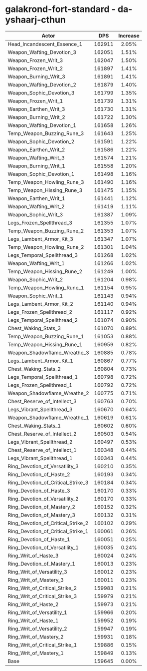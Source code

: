 # galakrond-fort-standard - da-yshaarj-cthun
| Actor | DPS | Increase |
|---|:---:|:---:|
|Head_Incandescent_Essence_1|162911|2.05%|
|Weapon_Wafting_Devotion_3|162051|1.51%|
|Weapon_Frozen_Writ_3|162047|1.50%|
|Weapon_Frozen_Writ_2|161897|1.41%|
|Weapon_Burning_Writ_3|161891|1.41%|
|Weapon_Wafting_Devotion_2|161879|1.40%|
|Weapon_Sophic_Devotion_3|161799|1.35%|
|Weapon_Frozen_Writ_1|161739|1.31%|
|Weapon_Earthen_Writ_3|161730|1.31%|
|Weapon_Burning_Writ_2|161722|1.30%|
|Weapon_Wafting_Devotion_1|161658|1.26%|
|Temp_Weapon_Buzzing_Rune_3|161643|1.25%|
|Weapon_Sophic_Devotion_2|161591|1.22%|
|Weapon_Earthen_Writ_2|161586|1.22%|
|Weapon_Wafting_Writ_3|161574|1.21%|
|Weapon_Burning_Writ_1|161558|1.20%|
|Weapon_Sophic_Devotion_1|161498|1.16%|
|Temp_Weapon_Howling_Rune_3|161490|1.16%|
|Temp_Weapon_Hissing_Rune_3|161475|1.15%|
|Weapon_Earthen_Writ_1|161441|1.12%|
|Weapon_Wafting_Writ_2|161419|1.11%|
|Weapon_Sophic_Writ_3|161387|1.09%|
|Legs_Frozen_Spellthread_3|161355|1.07%|
|Temp_Weapon_Buzzing_Rune_2|161353|1.07%|
|Legs_Lambent_Armor_Kit_3|161347|1.07%|
|Temp_Weapon_Howling_Rune_2|161301|1.04%|
|Legs_Temporal_Spellthread_3|161268|1.02%|
|Weapon_Wafting_Writ_1|161266|1.02%|
|Temp_Weapon_Hissing_Rune_2|161249|1.00%|
|Weapon_Sophic_Writ_2|161204|0.98%|
|Temp_Weapon_Howling_Rune_1|161154|0.95%|
|Weapon_Sophic_Writ_1|161143|0.94%|
|Legs_Lambent_Armor_Kit_2|161140|0.94%|
|Legs_Frozen_Spellthread_2|161117|0.92%|
|Legs_Temporal_Spellthread_2|161074|0.90%|
|Chest_Waking_Stats_3|161070|0.89%|
|Temp_Weapon_Buzzing_Rune_1|161053|0.88%|
|Temp_Weapon_Hissing_Rune_1|160959|0.82%|
|Weapon_Shadowflame_Wreathe_3|160885|0.78%|
|Legs_Lambent_Armor_Kit_1|160867|0.77%|
|Chest_Waking_Stats_2|160804|0.73%|
|Legs_Temporal_Spellthread_1|160798|0.72%|
|Legs_Frozen_Spellthread_1|160792|0.72%|
|Weapon_Shadowflame_Wreathe_2|160775|0.71%|
|Chest_Reserve_of_Intellect_3|160763|0.70%|
|Legs_Vibrant_Spellthread_3|160670|0.64%|
|Weapon_Shadowflame_Wreathe_1|160619|0.61%|
|Chest_Waking_Stats_1|160602|0.60%|
|Chest_Reserve_of_Intellect_2|160503|0.54%|
|Legs_Vibrant_Spellthread_2|160497|0.53%|
|Chest_Reserve_of_Intellect_1|160348|0.44%|
|Legs_Vibrant_Spellthread_1|160343|0.44%|
|Ring_Devotion_of_Versatility_3|160210|0.35%|
|Ring_Devotion_of_Haste_2|160193|0.34%|
|Ring_Devotion_of_Critical_Strike_3|160184|0.34%|
|Ring_Devotion_of_Haste_3|160170|0.33%|
|Ring_Devotion_of_Versatility_2|160170|0.33%|
|Ring_Devotion_of_Mastery_2|160152|0.32%|
|Ring_Devotion_of_Mastery_3|160132|0.31%|
|Ring_Devotion_of_Critical_Strike_2|160102|0.29%|
|Ring_Devotion_of_Critical_Strike_1|160061|0.26%|
|Ring_Devotion_of_Haste_1|160051|0.25%|
|Ring_Devotion_of_Versatility_1|160035|0.24%|
|Ring_Writ_of_Haste_3|160024|0.24%|
|Ring_Devotion_of_Mastery_1|160013|0.23%|
|Ring_Writ_of_Versatility_3|160012|0.23%|
|Ring_Writ_of_Mastery_3|160011|0.23%|
|Ring_Writ_of_Critical_Strike_2|159983|0.21%|
|Ring_Writ_of_Critical_Strike_3|159979|0.21%|
|Ring_Writ_of_Haste_2|159973|0.21%|
|Ring_Writ_of_Versatility_1|159966|0.20%|
|Ring_Writ_of_Haste_1|159952|0.19%|
|Ring_Writ_of_Versatility_2|159947|0.19%|
|Ring_Writ_of_Mastery_2|159931|0.18%|
|Ring_Writ_of_Critical_Strike_1|159886|0.15%|
|Ring_Writ_of_Mastery_1|159849|0.13%|
|Base|159645|0.00%|

